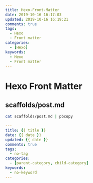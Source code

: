 ```yaml
---
title: Hexo-Front-Matter
date: 2019-10-16 16:17:03
updated: 2019-10-16 16:19:21
comments: true
tags:
  - Hexo
  - Front matter
categories:
  - [Hexo]
keywords:
  - Hexo
  - Front matter
---
```


# Hexo Front Matter

## scaffolds/post.md

```bash
cat scaffolds/post.md | pbcopy
```

```yaml
---
title: {{ title }}
date: {{ date }}
updated: {{ date }}
comments: true
tags:
  - no-tag
categories:
  - [parent-category, child-category]
keywords:
  - no-keyword
---
```